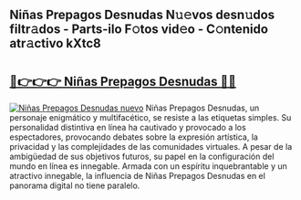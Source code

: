 ## Niñas Prepagos Desnudas N𝚞𝚎vos desn𝚞dos filtr𝚊dos - Parts-ilo F𝚘tos vid𝚎o - C𝚘ntenido atr𝚊ctivo kXtc8

# <h2><a href="http://mba6p3.tromn.icu/?c=Ni%c3%b1as+Prepagos+Desnudas">🔗👉👉👉 Niñas Prepagos Desnudas 🔗🔗</a></h2>

[![Niñas Prepagos Desnudas nuevo](https://i.imgur.com/pEAQMta.gif)](http://mba6p3.tromn.icu/?c=Ni%c3%b1as+Prepagos+Desnudas)
Niñas Prepagos Desnudas, un personaje enigmático y multifacético, se resiste a las etiquetas simples. Su personalidad distintiva en línea ha cautivado y provocado a los espectadores, provocando debates sobre la expresión artística, la privacidad y las complejidades de las comunidades virtuales. A pesar de la ambigüedad de sus objetivos futuros, su papel en la configuración del mundo en línea es innegable. Armada con un espíritu inquebrantable y un atractivo innegable, la influencia de Niñas Prepagos Desnudas en el panorama digital no tiene paralelo.
